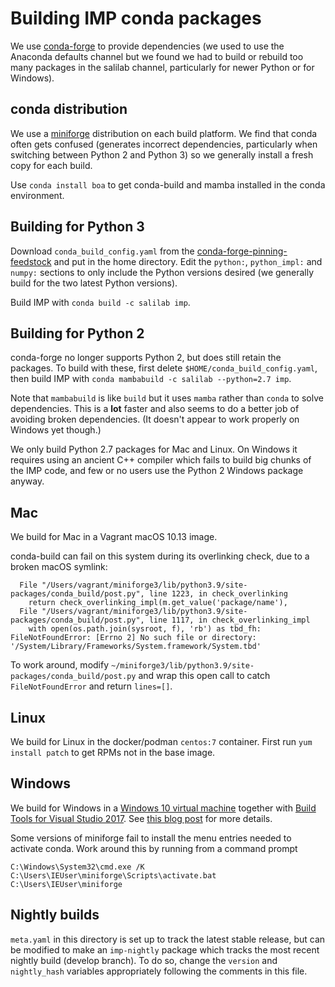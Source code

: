 # Building IMP conda packages

We use [conda-forge](https://conda-forge.org/) to provide dependencies
(we used to use the Anaconda defaults channel but we found we had to build
or rebuild too many packages in the salilab channel, particularly for
newer Python or for Windows).

## conda distribution

We use a [miniforge](https://github.com/conda-forge/miniforge/releases)
distribution on each build platform. We find that conda often gets confused
(generates incorrect dependencies, particularly when switching between Python
2 and Python 3) so we generally install a fresh copy for each build.

Use `conda install boa` to get conda-build and mamba installed in the conda
environment.

## Building for Python 3

Download `conda_build_config.yaml` from the [conda-forge-pinning-feedstock](https://github.com/conda-forge/conda-forge-pinning-feedstock/blob/master/recipe/conda_build_config.yaml)
and put in the home directory. Edit the `python:`, `python_impl:` and
`numpy:` sections to only include the Python versions desired (we generally
build for the two latest Python versions).

Build IMP with `conda build -c salilab imp`.

## Building for Python 2

conda-forge no longer supports Python 2, but does still retain the packages.
To build with these, first delete `$HOME/conda_build_config.yaml`, then
build IMP with `conda mambabuild -c salilab --python=2.7 imp`.

Note that `mambabuild` is like `build` but it uses `mamba` rather than `conda`
to solve dependencies. This is a **lot** faster and also seems to do a better
job of avoiding broken dependencies. (It doesn't appear to work properly on
Windows yet though.)

We only build Python 2.7 packages for Mac and Linux. On Windows it requires
using an ancient C++ compiler which fails to build big chunks of the IMP code,
and few or no users use the Python 2 Windows package anyway.

## Mac

We build for Mac in a Vagrant macOS 10.13 image.

conda-build can fail on this system during its overlinking check, due
to a broken macOS symlink:

      File "/Users/vagrant/miniforge3/lib/python3.9/site-packages/conda_build/post.py", line 1223, in check_overlinking
        return check_overlinking_impl(m.get_value('package/name'),
      File "/Users/vagrant/miniforge3/lib/python3.9/site-packages/conda_build/post.py", line 1117, in check_overlinking_impl
        with open(os.path.join(sysroot, f), 'rb') as tbd_fh:
    FileNotFoundError: [Errno 2] No such file or directory: '/System/Library/Frameworks/System.framework/System.tbd'

To work around, modify `~/miniforge3/lib/python3.9/site-packages/conda_build/post.py`
and wrap this open call to catch `FileNotFoundError` and return `lines=[]`.

## Linux

We build for Linux in the docker/podman `centos:7` container.
First run `yum install patch` to get RPMs not in the base image.

## Windows

We build for Windows in a
[Windows 10 virtual machine](https://developer.microsoft.com/en-us/microsoft-edge/tools/vms/)
together with
[Build Tools for Visual Studio 2017](https://visualstudio.microsoft.com/vs/older-downloads/).
See [this blog post](https://beenje.github.io/blog/posts/how-to-setup-a-windows-vm-to-build-conda-packages/)
for more details.

Some versions of miniforge fail to install the menu entries needed to activate
conda. Work around this by running from a command prompt

    C:\Windows\System32\cmd.exe /K C:\Users\IEUser\miniforge\Scripts\activate.bat C:\Users\IEUser\miniforge

## Nightly builds

`meta.yaml` in this directory is set up to track the latest stable release,
but can be modified to make an `imp-nightly` package which tracks the most
recent nightly build (develop branch). To do so, change the `version`
and `nightly_hash` variables appropriately following the comments in this file.
